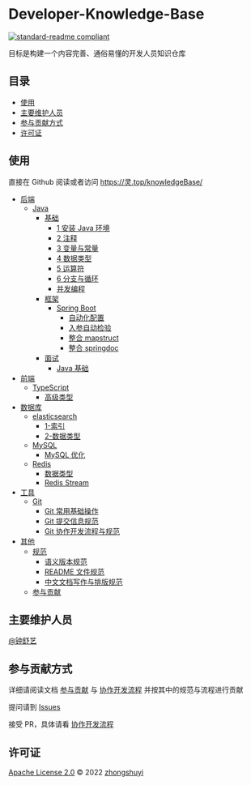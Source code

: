 # Developer-Knowledge-Base

[![standard-readme compliant](https://img.shields.io/badge/standard--readme-OK-green.svg?style=flat-square)](https://github.com/RichardLitt/standard-readme)

目标是构建一个内容完善、通俗易懂的开发人员知识仓库

## 目录

- [使用](#使用)
- [主要维护人员](#主要维护人员)
- [参与贡献方式](#参与贡献方式)
- [许可证](#许可证)

## 使用

直接在 Github 阅读或者访问 <https://灵.top/knowledgeBase/>

- [后端](/后端)
  - [Java](/后端/Java)
    - [基础](/后端/Java/基础)
      - [1 安装 Java 环境](/后端/Java/基础/1安装%20Java%20环境.md)
      - [2 注释](/后端/Java/基础/2注释.md)
      - [3 变量与常量](/后端/Java/基础/3变量与常量.md)
      - [4 数据类型](/后端/Java/基础/4数据类型.md)
      - [5 运算符](/后端/Java/基础/5运算符.md)
      - [6 分支与循环](/后端/Java/基础/6分支与循环.md)
      - [并发编程](/后端/Java/基础/并发编程.md)
    - [框架](/后端/Java/框架)
      - [Spring Boot](/后端/Java/框架/Spring%20Boot)
        - [自动化配置](/后端/Java/框架/Spring%20Boot/自动化配置.md)
        - [入参自动检验](/后端/Java/框架/Spring%20Boot/入参自动检验.md)
        - [整合 mapstruct](/后端/Java/框架/Spring%20Boot/整合%20mapstruct.md)
        - [整合 springdoc](/后端/Java/框架/Spring%20Boot/整合%20springdoc.md)
    - [面试](/后端/Java/面试)
      - [Java 基础](/后端/Java/面试/Java%20基础.md)
- [前端](/前端)
  - [TypeScript](/前端/TypeScript)
    - [高级类型](/前端/TypeScript/高级类型.md)
- [数据库](/数据库)
  - [elasticsearch](/数据库/elasticsearch)
    - [1-索引](/数据库/elasticsearch/1-索引.md)
    - [2-数据类型](/数据库/elasticsearch/2-数据类型.md)
  - [MySQL](/数据库/MySQL)
    - [MySQL 优化](/数据库/MySQL/MySQL优化.md)
  - [Redis](/数据库/Redis/)
    - [数据类型](/数据库/Redis/1-数据类型.md)
    - [Redis Stream](/数据库/Redis/2-Redis%20Stream.md)
- [工具](/工具)
  - [Git](/工具/Git)
    - [Git 常用基础操作](/工具/Git/Git%20常用基础操作.md)
    - [Git 提交信息规范](/工具/Git/Git%20提交信息规范.md)
    - [Git 协作开发流程与规范](/工具/Git/Git%20协作开发流程与规范.md)
- [其他](/其他)
  - [规范](/其他/规范)
    - [语义版本规范](/其他/规范/语义版本规范.md)
    - [README 文件规范](/其他/规范/README%20文件规范.md)
    - [中文文档写作与排版规范](/其他/规范/中文文档写作与排版规范.md)
  - [参与贡献](/其他/参与贡献.md)

## 主要维护人员

[@钟舒艺](https://github.com/zhongshuyi)

## 参与贡献方式

详细请阅读文档 [参与贡献](/%E5%85%B6%E4%BB%96/%E5%8F%82%E4%B8%8E%E8%B4%A1%E7%8C%AE.md) 与 [协作开发流程](/%E5%B7%A5%E5%85%B7/Git/Git%20%E5%8D%8F%E4%BD%9C%E5%BC%80%E5%8F%91%E6%B5%81%E7%A8%8B%E4%B8%8E%E8%A7%84%E8%8C%83.md) 并按其中的规范与流程进行贡献

提问请到 [Issues](https://github.com/zhongshuyi/developer-knowledge-base/issues)

接受 PR，具体请看 [协作开发流程](/%E5%B7%A5%E5%85%B7/Git/Git%20%E5%8D%8F%E4%BD%9C%E5%BC%80%E5%8F%91%E6%B5%81%E7%A8%8B%E4%B8%8E%E8%A7%84%E8%8C%83.md)

## 许可证

[Apache License 2.0](LICENSE) © 2022 [zhongshuyi](https://github.com/zhongshuyi)
